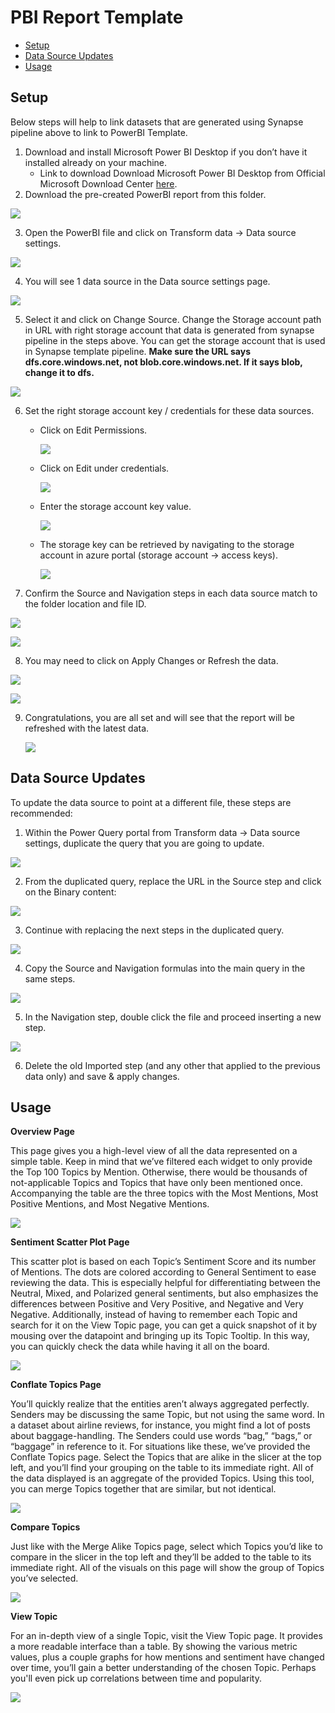# **PBI Report Template**

- [Setup](#Setup)
- [Data Source Updates](#Data-Source-Updates)
- [Usage](#Usage)

## Setup

Below steps will help to link datasets that are generated using Synapse pipeline above to link to PowerBI 
Template. 
1. Download and install Microsoft Power BI Desktop if you don’t have it installed already on your machine. 
    - Link to download Download Microsoft Power BI Desktop from Official Microsoft Download Center [here](https://www.microsoft.com/en-us/download/details.aspx?id=58494).
2. Download the pre-created PowerBI report from this folder.

![](Images/EsaPbiTemplateDownload.png)

3. Open the PowerBI file and click on Transform data → Data source settings.

![](Images/DataSourceSettings.png)

4. You will see 1 data source in the Data source settings page.

![](Images/ChangeSource.png)

5. Select it and click on Change Source. Change the Storage account path in URL with right storage account that data is generated from synapse pipeline in the steps above. You can get the storage account that is used in Synapse template pipeline. **Make sure the URL says dfs.core.windows.net, not blob.core.windows.net. If it says blob, change it to dfs.**

![](Images/ADLStorageURLChange.png)

6. Set the right storage account key / credentials for these data sources.
    - Click on Edit Permissions.

        ![](Images/EditPermissions1.png)        

    - Click on Edit under credentials.

        ![](Images/EditPermissions.png)        

    - Enter the storage account key value.

        ![](Images/ProvideAccountKey.png)        

    - The storage key can be retrieved by navigating to the storage account in azure portal (storage account → access keys).

        ![](Images/4.4.d.png)        

7. Confirm the Source and Navigation steps in each data source match to the folder location and file ID.

![](Images/5.1.png)

![](Images/5.2.png)

8. You may need to click on Apply Changes or Refresh the data.

![](Images/ClickApplyChanges.png)

![](Images/refresh.png)

9. Congratulations, you are all set and will see that the report will be refreshed with the latest data.

    ![](https://github.com/v-travhanes/dataconnect-solutions/blob/3c86c07cec44d809553c4c305c7241a03ecb5ae4/solutions/esa/Images/Welcome%20Page.png) 

## Data Source Updates

To update the data source to point at a different file, these steps are recommended:

1. Within the Power Query portal from Transform data → Data source settings, duplicate the query that you are going to update.

  ![](Images/5.3.png) 

2. From the duplicated query, replace the URL in the Source step and click on the Binary content:

  ![](Images/5.4.png) 

3. Continue with replacing the next steps in the duplicated query.

  ![](Images/5.5.png) 

4. Copy the Source and Navigation formulas into the main query in the same steps.

  ![](Images/5.6.png) 

5. In the Navigation step, double click the file and proceed inserting a new step.

  ![](Images/5.7.png) 

6. Delete the old Imported step (and any other that applied to the previous data only) and save & apply changes. 

## Usage

**Overview Page**

This page gives you a high-level view of all the data represented on a simple table. Keep in mind that we’ve filtered each widget to only provide the Top 100 Topics by Mention. Otherwise, there would be thousands of not-applicable Topics and Topics that have only been mentioned once. Accompanying the table are the three topics with the Most Mentions, Most Positive Mentions, and Most Negative Mentions.

![](Images/OverviewPage.png) 

**Sentiment Scatter Plot Page**

This scatter plot is based on each Topic’s Sentiment Score and its number of Mentions. The dots are colored according to General Sentiment to ease reviewing the data. This is especially helpful for differentiating between the Neutral, Mixed, and Polarized general sentiments, but also emphasizes the differences between Positive and Very Positive, and Negative and Very Negative. Additionally, instead of having to remember each Topic and search for it on the View Topic page, you can get a quick snapshot of it by mousing over the datapoint and bringing up its Topic Tooltip. In this way, you can quickly check the data while having it all on the board. 

![](Images/SentimentScatterPlotPage.png) 

**Conflate Topics Page**

You’ll quickly realize that the entities aren’t always aggregated perfectly. Senders may be discussing the same Topic, but not using the same word. In a dataset about airline reviews, for instance, you might find a lot of posts about baggage-handling. The Senders could use words “bag,” “bags,” or “baggage” in reference to it. For situations like these, we’ve provided the Conflate Topics page.  Select the Topics that are alike in the slicer at the top left, and you’ll find your grouping on the table to its immediate right. All of the data displayed is an aggregate of the provided Topics. Using this tool, you can merge Topics together that are similar, but not identical. 

![](Images/MergeAlikeTopicsPage.png) 

**Compare Topics**

Just like with the Merge Alike Topics page, select which Topics you’d like to compare in the slicer in the top left and they’ll be added to the table to its immediate right. All of the visuals on this page will show the group of Topics you’ve selected.

![](Images/CompareTopicsPage.png) 

**View Topic**

For an in-depth view of a single Topic, visit the View Topic page. It provides a more readable interface than a table. By showing the various metric values, plus a couple graphs for how mentions and sentiment have changed over time, you’ll gain a better understanding of the chosen Topic. Perhaps you'll even pick up correlations between time and popularity. 

![](Images/ViewTopicPage.png) 

